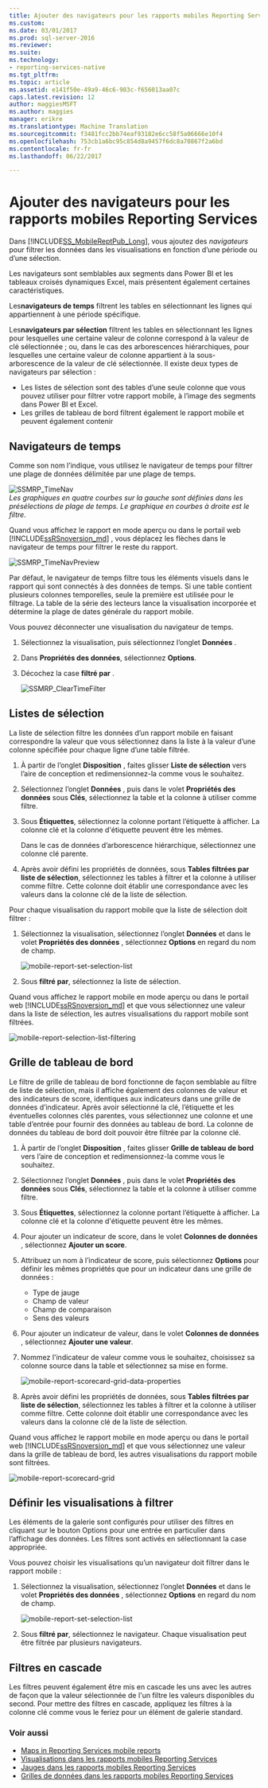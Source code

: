 ```yaml
---
title: Ajouter des navigateurs pour les rapports mobiles Reporting Services | Documents Microsoft
ms.custom: 
ms.date: 03/01/2017
ms.prod: sql-server-2016
ms.reviewer: 
ms.suite: 
ms.technology:
- reporting-services-native
ms.tgt_pltfrm: 
ms.topic: article
ms.assetid: e141f50e-49a9-46c6-983c-f656013aa07c
caps.latest.revision: 12
author: maggiesMSFT
ms.author: maggies
manager: erikre
ms.translationtype: Machine Translation
ms.sourcegitcommit: f3481fcc2bb74eaf93182e6cc58f5a06666e10f4
ms.openlocfilehash: 753cb1a6bc95c854d8a9457f6dc8a70867f2a6bd
ms.contentlocale: fr-fr
ms.lasthandoff: 06/22/2017

---
```

# <a name="add-navigators-to-reporting-services-mobile-reports"></a>Ajouter des navigateurs pour les rapports mobiles Reporting Services
Dans [!INCLUDE[SS_MobileReptPub_Long](../../includes/ss-mobilereptpub-long.md)], vous ajoutez des *navigateurs* pour filtrer les données dans les visualisations en fonction d’une période ou d’une sélection. 

Les navigateurs sont semblables aux segments dans Power BI et les tableaux croisés dynamiques Excel, mais présentent également certaines caractéristiques.

Les**navigateurs de temps** filtrent les tables en sélectionnant les lignes qui appartiennent à une période spécifique. 

Les**navigateurs par sélection** filtrent les tables en sélectionnant les lignes pour lesquelles une certaine valeur de colonne correspond à la valeur de clé sélectionnée ; ou, dans le cas des arborescences hiérarchiques, pour lesquelles une certaine valeur de colonne appartient à la sous-arborescence de la valeur de clé sélectionnée. Il existe deux types de navigateurs par sélection :
* Les listes de sélection sont des tables d’une seule colonne que vous pouvez utiliser pour filtrer votre rapport mobile, à l’image des segments dans Power BI et Excel.
* Les grilles de tableau de bord filtrent également le rapport mobile et peuvent également contenir 
  
## <a name="time-navigators"></a>Navigateurs de temps   
  
Comme son nom l’indique, vous utilisez le navigateur de temps pour filtrer une plage de données délimitée par une plage de temps.   
  
![SSMRP_TimeNav](../../reporting-services/mobile-reports/media/ssmrp-timenav.png)  
*Les graphiques en quatre courbes sur la gauche sont définies dans les présélections de plage de temps. Le graphique en courbes à droite est le filtre.*  
  
Quand vous affichez le rapport en mode aperçu ou dans le portail web [!INCLUDE[ssRSnoversion_md](../../includes/ssrsnoversion-md.md)] , vous déplacez les flèches dans le navigateur de temps pour filtrer le reste du rapport.  
  
![SSMRP_TimeNavPreview](../../reporting-services/mobile-reports/media/ssmrp-timenavpreview.png)  
  
Par défaut, le navigateur de temps filtre tous les éléments visuels dans le rapport qui sont connectés à des données de temps. Si une table contient plusieurs colonnes temporelles, seule la première est utilisée pour le filtrage. La table de la série des lecteurs lance la visualisation incorporée et détermine la plage de dates générale du rapport mobile.  
  
Vous pouvez déconnecter une visualisation du navigateur de temps.   
1. Sélectionnez la visualisation, puis sélectionnez l’onglet **Données** .  
2. Dans **Propriétés des données**, sélectionnez **Options**.  
3. Décochez la case **filtré par** .  
  
   ![SSMRP_ClearTimeFilter](../../reporting-services/mobile-reports/media/ssmrp-cleartimefilter.png)  
  
## <a name="selection-lists"></a>Listes de sélection   
  
La liste de sélection filtre les données d’un rapport mobile en faisant correspondre la valeur que vous sélectionnez dans la liste à la valeur d’une colonne spécifiée pour chaque ligne d’une table filtrée. 

1. À partir de l’onglet **Disposition** , faites glisser **Liste de sélection** vers l’aire de conception et redimensionnez-la comme vous le souhaitez.

2. Sélectionnez l’onglet **Données** , puis dans le volet **Propriétés des données** sous **Clés**, sélectionnez la table et la colonne à utiliser comme filtre. 

3. Sous **Étiquettes**, sélectionnez la colonne portant l’étiquette à afficher. La colonne clé et la colonne d'étiquette peuvent être les mêmes.  
  
   Dans le cas de données d’arborescence hiérarchique, sélectionnez une colonne clé parente.  
  
4. Après avoir défini les propriétés de données, sous **Tables filtrées par liste de sélection**, sélectionnez les tables à filtrer et la colonne à utiliser comme filtre. Cette colonne doit établir une correspondance avec les valeurs dans la colonne clé de la liste de sélection. 

Pour chaque visualisation du rapport mobile que la liste de sélection doit filtrer :

1. Sélectionnez la visualisation, sélectionnez l’onglet **Données** et dans le volet **Propriétés des données** , sélectionnez **Options** en regard du nom de champ.

   ![mobile-report-set-selection-list](../../reporting-services/mobile-reports/media/mobile-report-set-selection-list.png)

2. Sous **filtré par**, sélectionnez la liste de sélection.

Quand vous affichez le rapport mobile en mode aperçu ou dans le portail web [!INCLUDE[ssRSnoversion_md](../../includes/ssrsnoversion-md.md)] et que vous sélectionnez une valeur dans la liste de sélection, les autres visualisations du rapport mobile sont filtrées.

![mobile-report-selection-list-filtering](../../reporting-services/mobile-reports/media/mobile-report-selection-list-filtering.png) 
     
## <a name="scorecard-grid"></a>Grille de tableau de bord  
  
Le filtre de grille de tableau de bord fonctionne de façon semblable au filtre de liste de sélection, mais il affiche également des colonnes de valeur et des indicateurs de score, identiques aux indicateurs dans une grille de données d’indicateur. Après avoir sélectionné la clé, l’étiquette et les éventuelles colonnes clés parentes, vous sélectionnez une colonne et une table d’entrée pour fournir des données au tableau de bord. La colonne de données du tableau de bord doit pouvoir être filtrée par la colonne clé.  

1. À partir de l’onglet **Disposition** , faites glisser **Grille de tableau de bord** vers l’aire de conception et redimensionnez-la comme vous le souhaitez.

2. Sélectionnez l’onglet **Données** , puis dans le volet **Propriétés des données** sous **Clés**, sélectionnez la table et la colonne à utiliser comme filtre. 

3. Sous **Étiquettes**, sélectionnez la colonne portant l’étiquette à afficher. La colonne clé et la colonne d'étiquette peuvent être les mêmes.  
  
4. Pour ajouter un indicateur de score, dans le volet **Colonnes de données** , sélectionnez **Ajouter un score**.   
  
5. Attribuez un nom à l’indicateur de score, puis sélectionnez **Options** pour définir les mêmes propriétés que pour un indicateur dans une grille de données :  
  
   * Type de jauge
   * Champ de valeur
   * Champ de comparaison
   * Sens des valeurs
  
6. Pour ajouter un indicateur de valeur, dans le volet **Colonnes de données** , sélectionnez **Ajouter une valeur**.

7. Nommez l'indicateur de valeur comme vous le souhaitez, choisissez sa colonne source dans la table et sélectionnez sa mise en forme.  

   ![mobile-report-scorecard-grid-data-properties](../../reporting-services/mobile-reports/media/mobile-report-scorecard-grid-data-properties.png)

8. Après avoir défini les propriétés de données, sous **Tables filtrées par liste de sélection**, sélectionnez les tables à filtrer et la colonne à utiliser comme filtre. Cette colonne doit établir une correspondance avec les valeurs dans la colonne clé de la liste de sélection. 

Quand vous affichez le rapport mobile en mode aperçu ou dans le portail web [!INCLUDE[ssRSnoversion_md](../../includes/ssrsnoversion-md.md)] et que vous sélectionnez une valeur dans la grille de tableau de bord, les autres visualisations du rapport mobile sont filtrées.

![mobile-report-scorecard-grid](../../reporting-services/mobile-reports/media/mobile-report-scorecard-grid.png)
    
## <a name="set-which-visualizations-are-filtered"></a>Définir les visualisations à filtrer  
  
Les éléments de la galerie sont configurés pour utiliser des filtres en cliquant sur le bouton Options pour une entrée en particulier dans l’affichage des données. Les filtres sont activés en sélectionnant la case appropriée.  

Vous pouvez choisir les visualisations qu’un navigateur doit filtrer dans le rapport mobile :

1. Sélectionnez la visualisation, sélectionnez l’onglet **Données** et dans le volet **Propriétés des données** , sélectionnez **Options** en regard du nom de champ.

   ![mobile-report-set-selection-list](../../reporting-services/mobile-reports/media/mobile-report-set-selection-list.png)

2. Sous **filtré par**, sélectionnez le navigateur. Chaque visualisation peut être filtrée par plusieurs navigateurs.
  
## <a name="cascading-filters"></a>Filtres en cascade   
  
Les filtres peuvent également être mis en cascade les uns avec les autres de façon que la valeur sélectionnée de l'un filtre les valeurs disponibles du second. Pour mettre des filtres en cascade, appliquez les filtres à la colonne clé comme vous le feriez pour un élément de galerie standard.  

### <a name="see-also"></a>Voir aussi 
  
* [Maps in Reporting Services mobile reports](../../reporting-services/mobile-reports/maps-in-reporting-services-mobile-reports.md)
* [Visualisations dans les rapports mobiles Reporting Services](../../reporting-services/mobile-reports/add-visualizations-to-reporting-services-mobile-reports.md)
* [Jauges dans les rapports mobiles Reporting Services](../../reporting-services/mobile-reports/add-gauges-to-mobile-reports-reporting-services.md)
* [Grilles de données dans les rapports mobiles Reporting Services](../../reporting-services/mobile-reports/add-data-grids-to-mobile-reports-reporting-services.md)  

